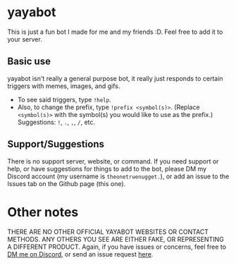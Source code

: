 
# yayabot
This is just a fun bot I made for me and my friends :D.
Feel free to add it to your server.
## Basic use
yayabot isn't really a general purpose bot, it really just responds to certain triggers with memes, images, and gifs.
- To see said triggers, type `!help`.
- Also, to change the prefix, type `!prefix <symbol(s)>`. (Replace `<symbol(s)>` with the symbol(s) you would like to use as the prefix.) Suggestions: `!`, `.`, `,`, `/`, etc.
## Support/Suggestions
There is no support server, website, or command. If you need support or help, or have suggestions for things to add to the bot, please DM my Discord account (my username is `theonetruenugget.`), or add an issue to the Issues tab on the Github page (this one).
# Other notes
THERE ARE NO OTHER OFFICIAL YAYABOT WEBSITES OR CONTACT METHODS. ANY OTHERS YOU SEE ARE EITHER FAKE, OR REPRESENTING A DIFFERENT PRODUCT.
Again, if you have issues or concerns, feel free to [DM me on Discord](discord://users/978055148091867157), or send an issue request [here](https://github.com/jddivoky/yaya-bot/issues).